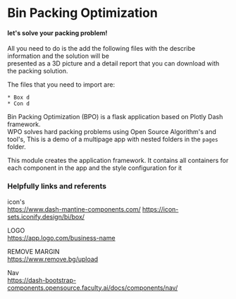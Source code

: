 # Bin Packing Optimization 
#### let's solve your packing problem!    

All you need to do is the add the following files with the describe information and the solution will be    
presented as a 3D picture and a detail report that you can download with the packing solution.              

The files that you need to import are:
```
* Box d
* Con d
```
Bin Packing Optimization (BPO) is a flask application based on Plotly Dash framework.                        
WPO solves hard packing problems using Open Source Algorithm's and tool's, 
This is a demo of a multipage app with nested folders in the `pages` folder.  

This module creates the application framework.
It contains all containers for each component in the app and the style configuration for it


### Helpfully links and referents
icon's   
https://www.dash-mantine-components.com/
https://icon-sets.iconify.design/bi/box/

LOGO    
https://app.logo.com/business-name

REMOVE MARGIN    
https://www.remove.bg/upload


Nav    
https://dash-bootstrap-components.opensource.faculty.ai/docs/components/nav/
